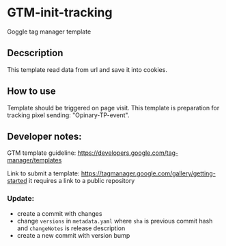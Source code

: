 # GTM-init-tracking
Goggle tag manager template 

## Decscription
This template read data from url and save it into cookies. 

## How to use
Template should be triggered on page visit.
This template is preparation for tracking pixel sending: "Opinary-TP-event".

## Developer notes:
GTM template guideline: https://developers.google.com/tag-manager/templates

Link to submit a template: https://tagmanager.google.com/gallery/getting-started
it requires a link to a public repository

### Update: 
 - create a commit with changes
 - change `versions` in `metadata.yaml` where `sha` is previous commit hash and `changeNotes` is release description
 - create a new commit with version bump